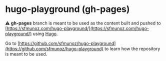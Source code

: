 # hugo-playground (gh-pages)

⚠️ **gh-pages** branch is meant to be used as the content built and pushed to [https://sfmunoz.com/hugo-playground/](https://sfmunoz.com/hugo-playground/) using [Hugo](https://gohugo.io/).

Go to [https://github.com/sfmunoz/hugo-playground](https://github.com/sfmunoz/hugo-playground) to learn how the repository is meant to be used.
